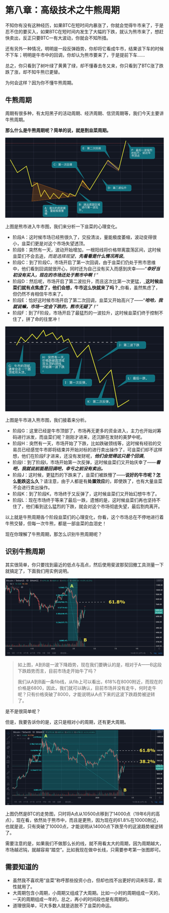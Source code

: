 # 第八章：高级技术之牛熊周期

不知你有没有这种经历，如果BTC在短时间内暴涨了，你就会觉得牛市来了，于是忍不住的要买入，如果BTC在短时间内发生了大幅的下跌，就认为熊市来了，想赶快卖出，反正只要BTC一有大波动，你就会不知所措。

还有另外一种情况，明明是一段反弹趋势，你却将它看成牛市，结果该下车的时候不下车；明明是牛市中的回调，你却认为熊市要来了，于是提前下车……

总之，你只看到了树叶绿了黄黄了绿，却不懂春去冬又来，你只看到了BTC涨了跌跌了涨，却不知牛熊已更替。

为何会这样？因为你不懂牛熊周期。

## 牛熊周期

周期有很多种，有太阳黑子的活动周期、经济周期、信贷周期等，我们今天主要讲牛熊周期。

**那么什么是牛熊周期呢？简单的说，就是割韭菜周期。**

![&#x7531;&#x718A;&#x5E02;&#x8FDB;&#x5165;&#x725B;&#x5E02;](.gitbook/assets/xnip2020-04-03_13-34-26.jpg)

上图是熊市进入牛市图，我们来分析一下韭菜的心理变化。

* 阶段A：这时候市场已经熊很久了，交投清淡，量能极度萎缩，波动变得很小，韭菜们更是对这个市场失望透顶。
* 阶段B：突然有一天，波动开始增加，一根阳线将价格带离震荡区间，这时候韭菜们不会去追，_而是选择观望_，_**先看看是什么情况再说**_。
* 阶段C：到了阶段C，市场开启了第一次回调，由于韭菜们仍处于熊市思维中，他们看到回调就很开心，同时还为自己没有买入而感到庆幸——“_**幸好当初没有买入，现在的市场还处于熊市中啊！**_”
* 阶段D：然后呢，市场开启了第二波拉升，而且这次比第一次更猛，_**这时候韭菜们就有点焦虑了，他们会想，牛市这么快就来了吗？**_你看，虽然焦虑了，但仍然不肯相信牛市来了。
* 阶段E：恰好这时候市场开启了第二次回调，韭菜又开始高兴了——“_**哈哈，我就说嘛，市场一定会下跌的，熊市无疑了！**_”
* 阶段F：到了F阶段，市场开启了最猛烈的一波拉升，这时候韭菜们终于控制不住了，拼了命的往里冲！

![&#x7531;&#x725B;&#x5E02;&#x8FDB;&#x5165;&#x718A;&#x5E02;](.gitbook/assets/xnip2020-04-03_14-06-08.jpg)

上图是牛市进入熊市图，我们接着来分析。

* 阶段G：这里已经是牛市顶部了，市场再无更多的资金进入，主力也开始对筹码进行派发，而韭菜们呢？刚刚才进来，还沉醉在发财的美梦中呢。
* 阶段H：突然有一天，市场开始了下跌，比如跌破颈线等，这时候有经验的交易员已经感觉牛市即将结束并开始对标的进行卖出操作了，可韭菜们却不这样想，他们在阶段F才进来，还没有发财呢，_**他们会觉得这只是个回调**_。
* 阶段I：到了阶段I，市场开始第一次反弹，这时候韭菜们又开始庆幸了——_**看吧，我就说前面是回调吧，幸亏之前没有卖出。**_
* 阶段J：这时候，更猛烈的下跌来了，韭菜们被跌懵了——**说好的牛市呢？怎么能跌这么久**？请注意，由于人都是有**处置效应**的，即使跌了，也有大量韭菜不会进行卖出操作。
* 阶段K：到了阶段K，市场终于又反弹了，这时候韭菜们又开始幻想牛市了。
* 阶段L：现在市场终于等来了最后一跌，遗憾的是，这时候韭菜们再也坚持不住了，他们看到这么猛烈的下跌，就会对这个市场彻底失望，最后割肉离开。

以上就是牛熊周期各个阶段韭菜们的心理变化，你看，这个市场总在不停地进行着牛熊交替，但每一次牛熊，都是一部韭菜的血泪史！

现在你理解了牛熊周期，那怎么识别牛熊周期呢？

## 识别牛熊周期

其实很简单，你只要找到最近的低点与高点，然后使用斐波那契回撤工具测量一下就搞定了，下面我们用实例说明。

![&#x7528;fib&#x6D4B;&#x76EE;&#x524D;&#x5E02;&#x573A;&#x7684;&#x9636;&#x6BB5;](.gitbook/assets/xnip2020-04-03_14-40-40.jpg)

> 如上图，A到B是一波下降趋势，现在我们要确认的是，相对于A——B这段下跌趋势而言，目前市场走开始牛了吗？
>
> 我们从A到B画一条fib线，从fib上可以看出，618%在8000附近，而现在的价格是6800，因此，我们就可以确认，目前市场并没有走牛，何时走牛呢？只有价格突破了8000，才能说明从A点下来的这波下跌趋势被逆转了。

是不是很简单呢？

但是，我要告诉你的是，这只是相对小的周期，还有更大周期。

![&#x5728;&#x66F4;&#x5927;&#x5468;&#x671F;&#x4E0A;&#x770B;&#x725B;&#x718A;](.gitbook/assets/xnip2020-04-03_14-58-57.jpg)

上图仍然是BTC的走势图，只时将A点从10500点移到了14000点（19年6月的高点），现在看，依然处于熊市中，而且是更熊，因为现在的61.8%在10000附近，也就是说，只有突破了10000点，才能说明从14000点下跌至今的这波趋势被逆转了。

需要注意的是，如果我们不做那么长的线，就不用看太大的周期，因为周期越大，市场越迟钝，就越容易“踏空”。比如我现在做中长线，只需要参考第一张图即可。

## 需要知道的

* 虽然我不喜欢用“韭菜”称呼那些投资小白，但却也找不出更好的词来形容，索性就用了。
* 大周期包含小周期，小周期又组成了大周期。比如一小时的周期组成一天的，一天的周期组成一年的，总之，再小的时间段也是有周期的。
* 道理很简单，可大多数人就是逃脱不了韭菜的命运。

